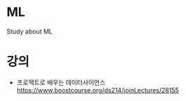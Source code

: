 # ML
Study about ML

# 강의
- 프로젝트로 배우는 데이터사이언스
 https://www.boostcourse.org/ds214/joinLectures/28155
